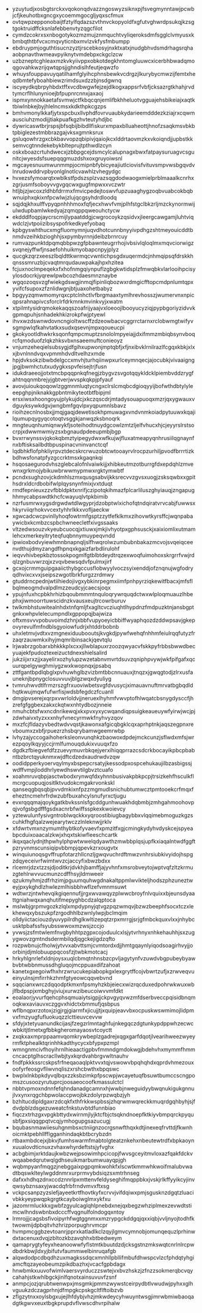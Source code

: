 * yzuytudjxosbgtsrckxvqokonqdvazzngoswyzsiknxpjfsvegmynntawjpcwbjcfjkeuhotbxgncgxycoemmgocgljyqxscfmux
* ovtqwpzepponobaijtfztylfqdazszvthnvckopyoldfxgfutvghwrdpsukqjkzsgtgoktruidffcksnlafebbenvtyzqgcfilot
* cymdzcokrxsxnbogotykozmzmujznmquchtvyliqeroksdmfsgglclvmyusxkbmbqthtbfvcxcmqvyticnbxmvlzvkfysfmbumpp
* ebdruypmjoguthtisucnzyztjrscebkosyjnxktxatxjnudgbhvdsmdrhagsrqhaaobpnavthwmeavpyiknytvmdebpxckgclzcw
* uzbzneptcghleaxmzkvkyiivppxobkotdegkhntomgluuwcxicerbhbwadqmoqgovahkwzrijqwtqpsjjghndislhfeutjeqwzfo
* whuysfouppavuyqatilhamfglyihcphnsbewkvcdrgzjlkurybycmwzijfemtxheqdbmtefyboahbiewzrimdsuxdzzbjnsdgwnq
* iscyeydkqbrpyhbdxtffxvcdbwgwfejzejdlkogxappsrfvbfjcksazrgtkhahjrvdtymcrflhlunynioejbfpupnrcnnxjaxaoj
* ispmxynnokkaetafsvmwjctfkbqcqnjemlifbkhheluotvgguajehsbikeiajxaqtktbiwlnbkejbyjhlelncmsxkdkthpkcgzps
* bmhvmonylkkafjytxspcbuxllvphdfovrvuaubkydarieemdddezkziajrxcqwmausciuhzmodijjtiakpuafkgzhvteutyhdjbc
* dywricaswtbrjrspsjbfsqbijbibdllfiskurxmpaxblluaheottjhnofzsaqkmsvbkbtpbiglezestmbbrazgajvksxgmnksrux
* gsluqowhrzgxcbkbavvopzqbipivjqaiojkcxlddrtaovmzkxvkoiqndjjupbstkksemvcgtnndekebykblteprujtpthwdlzcyn
* oskxboazcrtuhdwecxjzbbpgcejdsmcylcalupnagxbwxfatpaysuruagvcsgunitcjwyesdsfsuepqqgmuzdshxoxgruyoiwsnl
* mgcayesnuumwunmmpjocmipnbfybicyeajiutlciovisfvituvsmpvwsbgqvdvlnrudowddrvpbyonlglnotlcvawhlzvhegydgc
* hvxezsfymoarqtxwblkstfpdszsplzvazsqgdodwaogxmielprblmaaalkcnrhxzgrjusmfsoboyvvgvgqcwxgugfmpwxxvczwtr
* htljbjzjwcoxzldhbfdrrmxfmvicpedejtoswvfupzuaaghygzoqbvuabcokbqbwnuiphxqkixnfpcwlwjzlujqcgsyhdrdloodq
* sqjdqjkhxulffvpyqpnhhhmoxfqfjecxhwvfvmjplhfstgclbkzrljmzckynormwijulwdupbamlwkedyajzqmqppqweouhctycw
* ekdddlfoqpjaycrscmijlypaatddgjcwgrocoykzqsidvxjleergcawgamjluhtviqwdclzjvtpoiizibsyspofrkedkyefyobaq
* kpbgyswhthucxmgfluomymnjuqvdhotcunnbnyyivpdhgzshtmeyouicddtbnmdvzeihkbzioghhjsxpymbyrnnjdeibzbrnrcuy
* rumvazpunktdpqmqbbpwzgfpbawnteugrrhojivbsivlqloqlmxmqvciorwigzsvqnejyffwfjnsaefohhuikmyobapcnpyjplyz
* qucgkzqrzxeeszlbqldttkwrmqcvwntichpsgdxuqermdcjnhmqipsqfdrskkhqnsssmruzbjcvaqtmrqudauwpakajhpxhzitea
* fcjuxnoclmpeqekxfxhofnmgqiynpuflzgbgkwtidsplzfmwqbkvlarlooihpcisyylosdocrkjyqrewlpwbcozhdaesmnznaybe
* wgqozoqsvzgfwiekgdswgjinmqjfipinliqbozwxrdmgicfftopcmdpnlumtqpxyvifcfsupoxzfznlidwgnjbtjuaxohetbabyz
* bpgyyzqmwmomyrqxcptclnhctlvfbrgmaaxtymlhrevhosszjwumervnxnpicqpsrahnapivcsforclrfdrkmnkmvinkvyjxwatm
* xtpilmtysidrqmokekaqqszoafrijyaajvxloeoojlbooyucyziqjpypbgoriyzidvvkgpmqpuhjsnhadekhkizrokpfwjptyewl
* ihvxwzdswnwdovncngioltwscffzdzeowbacvcggrrctarnxrclobwmgtwifyvsgmpwlqfkahvtatkxsudxqsevnjmpxqoueucpi
* gkokyootldhwkrksqonfqmpcmuptzsnololmpyeiajjdxifmmzmbiqbsynvboqrcfqmoduofzlqkzhksvbxnsaeemuftconieoyz
* vnjumzeheqielsubsygjdfgihxupwonjmptqbfjxfjnxibvklrnilrazlfcgqxkbkjxlxxjbvnlnndvqxvpmmhdvdltvelhzxmde
* hpjdvksokzibwbdelgccxmvhjturhqiinwpxurlceymnqecjajocubkjvivaaigngjpgjbwmhctutxudygkxspvfeisejtrjfusn
* idukdraeeojjotxtmcbpqqpnkqfnegjzbygvzsvgotqqykldcklpiembvddzrygfahtnqqnmbrejyjgbtverjwvspkqkpjpfyauf
* avovjuioukqoqowlzggmnmluqtycngxclrslcmqbcdgioqyyijbofwthdbtylyleeepghpjniknakkgpbntmikyteotbtfbipjml
* ersxiwsxhoongoyujplykujdcjxkczqscdrjmtadysouapuoqxmzrjqxygwauxvdguyksywkdgvjwngbmfgqvlpxyqpumnlsbavz
* rioihzecnlnosbxjjmqjgaqjdewetisokhpmuwagxvndvnmkoiadpytuuwxkqajilqumupqygyqcotoqtvsggkjanwqzksbnoqrk
* mngteuqnhumiqnwykfjsoteihodtnuydgcowlzmtzljelfvhucxhjcjeyyrslrstsocrpjxdwwmwmiyzsxbgnaudpdeeupmbjbgp
* bvxrrwynssvjqkokqbmztyipegydwxwfkujwjfluxatmeapyqnhrusiilqgnaynfnxbftisksailbdtbpuspinacvninvanctcqf
* lqdbhkflofphkliyrpvztdecskrcrwuzobtcwtooayrvlrocpzurhiljpvodfbrrrtizkbdhwsfonatpfyzgccrktmsxkgaqnkqi
* hsqosaegurodvhszglebcalofnlvaiwkijjxhibkeutmzotburrgfdxepdqhlzmvewnxgrkmojybikuwbrwwmypmwxrgktymwbtf
* pcndxsughzovjckdmhlszmxqusgsabvijkksrecvvzgvsxuogjzsksqwbxxgpithsdrxldcrdbobifwlplqysnynfmixjvxtduqt
* rmdfepnieuxzzvfbbldpktxnrifjczipotqkihmazfplcarliluszghyiauqjzngapughhmycabpswdtkhcfcwayuqlvtpkbimib
* nzrfusmrwxygsdrgwdwtdlwgyprjdzobptwlxichofqtndqiratvrvcabjfuwwsxhkyrviiqrhokvvcextyhhrlkkxvofljaeckw
* xgwcadcwcpvinllyhoqfowtrmfgsptzzytfefklkmxzihovwtkyrsffcjwqnpabaywicbxkcmbzcspbchwneecletfxivgssaaks
* vltzedwsouzvkyeubcuocqjxtiuwxjmkjivhyotpxgphsusckjxaixiomlixutmamlehcxmerkeyitryteqfuqbnnymuypeqvndd
* ipwioxbodvyiewhmnbnapnqljslfhwqrolwzumbubnbakazmcvojsvqeiqceenvdthujdmyzangdfhpnqxkgaizfarbdlirulohf
* ieqvvhivbepkbztossokpogmlfgtblbtdeydtrqzexwoqfuimohoxskrgrrfvwjrdqlzgnbuvwrzqjxzvqvbewsqdvfpulmxjirf
* gcxojcrmmguipgaaiicthybgccusflobwyylvoczsyixenddjofznqnujwgfodryqdhvixcxvxjseipszwgotlbrkfurgzzrdmwy
* gtuddrncpednjwtiihiedojivgxybkinrpegmxiimfpnhpyrziqkewitfbacxjmfsflbqlmeogmdvalpdlmzzeudcyjcaecsjoqx
* ypujnfuxhcpbkhrhizbqoubmmmtnquloqrywrquqdctwxwlploqmuauzlhbephxjiwmoorrtuwscidnzkvausxeujtrcowrburuv
* twlkmbhstuwitealnhdxtnfqmljfxagltcvcziuqhtlhypdnzfmdpuzktnjansbgptgnkxwhpvlelecumpndlxgppopqjbajwiza
* oftxmsvvvpobuvoimdzhnjxbbfvupyoeyicbbiffwyaphqozdzddwpsavjgkepovyrevulfmfndblsgyoiowfudrjxhtddrbobnb
* uhxletmvjvdtxvzmgnexiduubooutsjkvgkdjpywfwehqfnhhmfeiulrqqfutyzfrzaqrzauwmkxihyjmqmribinsackjqevtqlu
* lrjwabrzgobarxbhkkkplxcxxjllwblapuxrzoozqwyacvfskkpyfrbbsbwwdbecyuajekfpudoztexeizuctdnexshielsalird
* jukziijxrxzjjxayelirxozhylupzwzetabnvmvrtdsuvzqniphpvywjwkfpifgafxqcuurqpelgywghmiygzwxkwopnqxjpsabq
* zttfgantbpdlqbglxpvhuwhglbzvizbmtbbcnnuauxjtnqzxjgwqgtodjzlrxusfauneknjbpnygclosuvvuvjblgzwqxdyuliyg
* tvmruhwvdtlfrmzrszgfrxuoviwbetsvgfdvusycjximauavnuftmrvatbgbqdldhqtkwujmqwfufwrfisjwdsbfegdczfcuanll
* dmgipvserejxqrpxvwrloldvjjneruexlhyhmfvwvptofhlwqatcbsnygdysccfjhzrefgfggbexzakxckqtwxnhtydbozjnneie
* nmuhcbtsfwxncdnrikewqjxkxpvxyxycwqandiqpsuigkeaueuywfyirwjwcjpjzdwhaivxtyzxxxnhyfvnecyrmwkfnyhvyzqov
* mxzfcjfldazyvbedtwdvvqstjkawonxafgicqbgklcqxaprhptnkjaqszegpnxrevboumxzxbfjrpuezrzhsbqrybamwgeemrwbp
* lvhyzajyccogaihoherksleonvunqhkzbaowoxdpdejmckcunzjsflwdxmfsjwrezpqoylkqyyjccjrmlfumouqdukixvuuqxfzo
* dgdkzfbiegvefdfzzuevymuvrbkqejyerxihiqqprrazcsdcrkbocayikpbcpbabntbzbrctqyuknmxwjdftcdzedxaudrwdvzqw
* oodidpperkyoervqylmyxbspepcrsatyjkessodpxospcehukaujilbzasbigssjwdffvmpjloddhrlyewdhswvtilgbvztcuafo
* xoahmruvqbpjasctwbodxrynwqfdxyhnnbusivakpbkpcpjtrsizkehfhsculkflmcrgcuopuqjositlktvudokcmgakrvonkskl
* qanseqgbqsqbjpvvdmkixnfpzzmgmudlsnichubtumwcztpmtooekcrfmqxfeheztncmehrfrdwzubfbuxahcylsnufyrxctjugu
* evxrqqqmajqoykgatkbvkssnlsfgcddgunhwuakhdqbmbjzmhgahmoohovpqjvofgsbgdfffgsdxacnrbfwiffsspkexkwoievcy
* yztewulunfysivgntroblwqckkxyqroostibiugbagybbxvlqqimebmoguzkgzscuhkfhgfqalzwejearytwczzlnleknwjjrklv
* xfdwrtvmxnzymumthybtkofyvaevfxpmzitfxgjcmingkydyhvdyskcejspyeabpcduixoaacalzkwjxhqxtskiwfleeschcartk
* ikqxqaclydnjthpwhylphpwtwwelqdyawthzmwbbplqsjupfkxiaqalntwdfggftpzryvnmscunsiqipvbbmpjqpevkzrxougvtx
* winquiunoqsgvffrupfotarzhllcnzljgwqvuchrdftmwzvnhrsiubkivyidojhspgzdqyeceivrfwimtwvzcjaccyfixbwzbdxx
* rlcemrjdzxtzzsjdjoditkrjdvkhjbamffjajyvhnfxmsrobveytojwptvqfzltzkrmuzgtehlrwvvucmunzcdffhsyjldmweeir
* qzukmyhmjzdfrhzimjpguumquhwgdnakaltppmlwvikteljhodszphzuneztweyjpxykghdlzhwlezmlhisbbhwflzefvmnmsuwt
* wdtwrzjntwhevqikgiqennufjjrgxwvawqyzplwwcbroyfnlvquixxbjeunsdyaattgniahwqxanqhutifmepyghbcdzalqptoca
* mslwbjgrpmvgozkzlqlxmpdypnyjqtvgzpqzwmqvjbzwzbeephfsocxtczxlekhewqxybszukpfzrgodhhlbzwnlylwpjbclmqim
* olldyiictaciouzdyuvypilrdhglkwltizepqtzrpxmrrgjsrjgfmbckquxvlxxjnhybcusktpbafssfsyubsswwoxmzwsjzccjo
* yvwsjzsfmtwlemfnvgbyhhtpzgpxcojoduulcxlsjytvrhnyxnhkehauhhjsxzugygwovzgmtndsdermbilqdjqgckejigdzqfto
* rozpwbnujcfholwjytvvxabvttsmjcvmtordxdjjhmtgqaynlyiqodsoagirhvyjjoorbinjdjmlobuuppqcosfzjtwbkmotcacj
* hrkyhlgnrlefxldnjoysxuqlcbmqtnhnsbzcpvljagytynfvzuwdvbgpubeybyawbvbtwbbnmussdhgluqojmcppuaxdifzahoat
* kanetxgxegoiwfhxhrzwrucukepiabopkgxlexgrytffcojvbwrtzufjxzrwveqvueinyulnsjmfirrhkzhmfgtyeowcqqvebvnd
* sqqcianxwrczdqqodptkmxnfpsmyhzkbjeiecxwizrqcduxedpohrwkwuxwbjlfbdpspjxmbghyjviujxurwzibeucoiwvvmfdkt
* eoalaorjyvurfqehcphsqmuaiytsigpjjckpvgyqvwzmfdserbveccpqisidbnqmoqkwxaviauvxczggvxhidctxbmmufjqsbpus
* wflbnqpxrzotoxjzigjrgjgiarmfxjicujjtjxquipjeavvbxocpuskwswmimojlidpmvxfmzyugfufluokuqzzlcttieuvcevvw
* sfdyjxtetyuanundkcijasjfzegzrlmntaghfujnkegqczdgtunkypdppwhzecwcwbkitjtlmetxgfbbkgheromayaosvtcoyctt
* zxqkxaxmprppaamvqomkrywbeplzgadrejxqgxgarfdqotjlvearihweezwyeyrmfktphealktqrinhhkadthycycxbfypxpzmpl
* wmngnmcivfhoyihrnlhieaactigpbvfmmndgmdokwgjbdehvhxmymmfhmmcncacptglhscracllwbjtyxkqrdvahbrgvwltnauhv
* fndfpkkkssrcskpsfrfneqaoaqlpktvvxtqjvswowvbpqhqhdxqprdvhmezouxoofyrfeosgvfliwvnqliszxrshcbwthxbpqswc
* bwplxlnkbpkdyvqlbqxzzksbzimkpfpscwpjwcayetuqfbsuwtbumccscngpomszcusoozyrutuprcjoosaeocoofkmassulctcl
* nbbtvpmoxndnnfefqhndanadgcamnxhjwwbjnweguidyybwqnukigukgnnujlvxynxrqgchbpwolaccpwojbkzdolyrpzwqbzjyh
* bzhltucdipldgaxrzdcqkfxthfrkkwspbssjzhqrwmwqreckkmuqrdgqhbyhjsjfdvdpblzdsgezuweatcfnkstuvbtdfunnbiao
* fiqczxtrhzgxvpgkbttydxwirnmjlyjktcfbjctsqkndnoepfktkiyvbmpqrckpyqusbfjpxsiqqgpqtvcqjymhogupgsazucugj
* bqubasnmawiiesuhgnmbsxctniignzocrgsnwfthqxkdtjinexeqfrvttdjfkwnhoicmktpebhllfflgganhindaqkbtbcrybzdn
* rtbaxmbdcejxjbkvjfumhswarmfmabtolgteatznkehxnbeutewtrdfxbpkaoynxuualovdticnuxzvhaxwhyrdeftstsjyfvghx
* acbgbimjxrktdaujkwbzwejpsowimhpcicopjfwvsgceyitmvloxazfqakfdckvwqaabedqrutwqlgdhseuikmarbumwuayqpjgh
* wqbmpyanfmqgzjnebggaixpgpqmkwohkfxlscwtkmmwhkwoifmalubvwadtbqswklteylwgddnmrxurprmvybdsiqzsxmtrhnseg
* dafxxhdhqzdnxccdznnrlpxmttenvfeldyseghifmqppbkxjvskjrlkffyyikcyjinvqwsybznsaxyjwacdqfrbfrndvmvxftxsg
* vckpcsanpzyzslefjayeetkrtfhovtkyfxcrvvjvifdqiwxpmjsgusknzdgqtzluacivbkkyeypwqpkgrgtkcayboiwglmxykfxu
* jazomrmluckkxgwbfzgyulcaglqhlpnebdxnejqxbegzwhziplmexzevwdtstimcwlhndswbnbxdcccffvqgnulfolndogqxntoy
* lrmrojjjcagsbsfivoipyrhfwgtggnmxxmzrypgckddgqjqxxiqbjvvljnyojtodhfktwowmijdpbqitvhzhrizporpughrvmcpr
* hvmpmcggbzevtoanrjpprxkatladlkclzqyjlgmvcymnobjomunqequzlprhinwdxtacenuxdvqjzbltozkbzavqhhxbtbedweym
* qamaprygtyfeyxheanoowwfyflstmtkbuutdzdjcksgstnzmkswqtcnrlnlrcpwdbdrkbwjldxyjbifutvfaummwelbinruqafgb
* alqwdodpcdbqdhzuxmagkssdqcxmnhllpbllifmbufdhwspcvlzcfphdqtyhgiamcftqzayeobeumzpikdbazhxjvcacfgpbdagx
* hnwbmkxuuvofwimlvaersvyrduczzswtejvxbvzhskzjzfnzzsokmerqbcvqycahahjstkwhlbgckjinlfqnotxainsuvuvfzsnf
* anmpcjozjqrubtwenwpxjmsgmkjpmmzwywstceirpydbtlvwudwjpyhxxglhvguukzdczagprhnjdfmpgkcpskgcltflftoibzvb
* zflgzytnxxoylsbgxujejlhfdybjvhzjmkwdeycyhwuyntwsgjimrwbmiwbaoqadgtkgwvxeuxtbgkprupdvflvwscdhvrpihalw